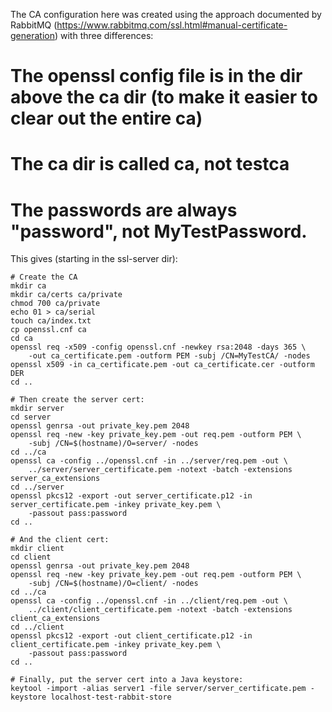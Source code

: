 
The CA configuration here was created using the approach documented by RabbitMQ (https://www.rabbitmq.com/ssl.html#manual-certificate-generation) with three differences:
# The openssl config file is in the dir above the ca dir (to make it easier to clear out the entire ca)
# The ca dir is called ca, not testca
# The passwords are always "password", not MyTestPassword.

This gives (starting in the ssl-server dir):
```
# Create the CA
mkdir ca
mkdir ca/certs ca/private
chmod 700 ca/private
echo 01 > ca/serial
touch ca/index.txt
cp openssl.cnf ca
cd ca
openssl req -x509 -config openssl.cnf -newkey rsa:2048 -days 365 \
    -out ca_certificate.pem -outform PEM -subj /CN=MyTestCA/ -nodes
openssl x509 -in ca_certificate.pem -out ca_certificate.cer -outform DER
cd ..

# Then create the server cert:
mkdir server
cd server
openssl genrsa -out private_key.pem 2048
openssl req -new -key private_key.pem -out req.pem -outform PEM \
    -subj /CN=$(hostname)/O=server/ -nodes
cd ../ca
openssl ca -config ../openssl.cnf -in ../server/req.pem -out \
    ../server/server_certificate.pem -notext -batch -extensions server_ca_extensions
cd ../server
openssl pkcs12 -export -out server_certificate.p12 -in server_certificate.pem -inkey private_key.pem \
    -passout pass:password
cd ..

# And the client cert:
mkdir client
cd client
openssl genrsa -out private_key.pem 2048
openssl req -new -key private_key.pem -out req.pem -outform PEM \
    -subj /CN=$(hostname)/O=client/ -nodes
cd ../ca
openssl ca -config ../openssl.cnf -in ../client/req.pem -out \
    ../client/client_certificate.pem -notext -batch -extensions client_ca_extensions
cd ../client
openssl pkcs12 -export -out client_certificate.p12 -in client_certificate.pem -inkey private_key.pem \
    -passout pass:password
cd ..

# Finally, put the server cert into a Java keystore:
keytool -import -alias server1 -file server/server_certificate.pem -keystore localhost-test-rabbit-store
```

